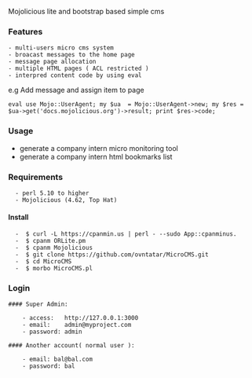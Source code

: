 
Mojolicious lite and bootstrap based simple cms

  ### Features
  ```
  - multi-users micro cms system
  - broacast messages to the home page 
  - message page allocation 
  - multiple HTML pages ( ACL restricted )
  - interpred content code by using eval 
  ```
  e.g Add message and assign item to page 
  ```shell
  eval use Mojo::UserAgent; my $ua  = Mojo::UserAgent->new; my $res = $ua->get('docs.mojolicious.org')->result; print $res->code;
  ```
  ### Usage
  
  - generate a company intern micro monitoring tool
  - generate a company intern html bookmarks list 
  
  ### Requirements
  ```
	- perl 5.10 to higher
	- Mojolicious (4.62, Top Hat)
  ```
  #### Install
  ```
	-  $ curl -L https://cpanmin.us | perl - --sudo App::cpanminus.
	-  $ cpanm ORLite.pm
	-  $ cpanm Mojolicious
	-  $ git clone https://github.com/ovntatar/MicroCMS.git
	-  $ cd MicroCMS
	-  $ morbo MicroCMS.pl
```
  ### Login

    #### Super Admin:
```
    - access:	http://127.0.0.1:3000
    - email: 	admin@myproject.com
    - password:	admin
```
    #### Another account( normal user ):
```
    - email: bal@bal.com
    - password: bal
```
